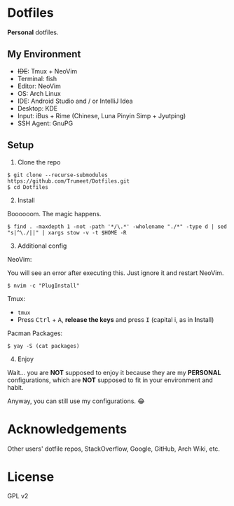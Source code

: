 # Dotfiles

**Personal** dotfiles.

## My Environment

* ~~IDE~~: Tmux + NeoVim
* Terminal: fish
* Editor: NeoVim
* OS: Arch Linux
* IDE: Android Studio and / or IntelliJ Idea
* Desktop: KDE
* Input: iBus + Rime (Chinese, Luna Pinyin Simp + Jyutping)
* SSH Agent: GnuPG

## Setup

1. Clone the repo

```shell
$ git clone --recurse-submodules https://github.com/Trumeet/Dotfiles.git
$ cd Dotfiles
```

2. Install

Boooooom. The magic happens.

```shell
$ find . -maxdepth 1 -not -path '*/\.*' -wholename "./*" -type d | sed "s|^\./||" | xargs stow -v -t $HOME -R
```

3. Additional config

NeoVim:

You will see an error after executing this. Just ignore it and restart NeoVim.

```shell
$ nvim -c "PlugInstall"
```

Tmux:

* `tmux`
* Press <kbd>Ctrl</kbd> + <kbd>A</kbd>, **release the keys** and press <kbd>I</kbd> (capital i, as in **I**nstall)

Pacman Packages:

```shell
$ yay -S (cat packages)
```

4. Enjoy

Wait... you are **NOT** supposed to enjoy it because they are my **PERSONAL** configurations, which are **NOT** supposed to fit in your environment and habit.

Anyway, you can still use my configurations. 😂

# Acknowledgements

Other users' dotfile repos, StackOverflow, Google, GitHub, Arch Wiki, etc.

# License

GPL v2
